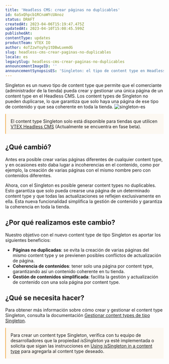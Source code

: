 ```yaml
---
title: 'Headless CMS: crear páginas no duplicables'
id: 6aSxQhpcb1RCnaWYcUAnoz
status: DRAFT
createdAt: 2023-04-06T15:19:47.475Z
updatedAt: 2023-04-10T15:08:45.599Z
publishedAt: 
contentType: updates
productTeam: VTEX IO
author: 4oTZzwYoyhy1tDBwLuemdG
slug: headless-cms-crear-paginas-no-duplicables
locale: es
legacySlug: headless-cms-crear-paginas-no-duplicables
announcementImageID: ''
announcementSynopsisES: 'Singleton: el tipo de content type en Headless CMS que asegura contenido consistente en la tienda sin duplicados.'
---
```


Singleton es un nuevo tipo de content type que permite que el comerciante (administrador de la tienda) pueda crear y gestionar una única página de un content type en el Headless CMS. Los content types de Singleton no pueden duplicarse, lo que garantiza que solo haya una página de ese tipo de contenido y que sea coherente en toda la tienda.
![singleton-es](//images.ctfassets.net/alneenqid6w5/6aMWhl66yiP8YLJr5Bzuo5/7e816ec8a05d8731dfaee66ca0258641/singleton-es.gif)

<div style="background-color:#FCF8F2; border-left: 2px solid #F0AD4E; border-top-left-radius: 2px; border-bottom-left-radius: 2px; padding: 15px; margin-bottom: 10px">
El content type Singleton solo está disponible para tiendas que utilicen <a href="https://help.vtex.com/es/tutorial/managing-pages-beta--3DO6rBhZ1p3zndnFu5BgRt">VTEX Headless CMS</a> (Actualmente se encuentra en fase beta).
</div>

## ¿Qué cambió?
Antes era posible crear varias páginas diferentes de cualquier content type, y en ocasiones esto daba lugar a incoherencias en el contenido, como por ejemplo, la creación de varias páginas con el mismo nombre pero con contenidos diferentes.

Ahora, con el Singleton es posible generar content types no duplicables. Esto garantiza que solo pueda crearse una página de un determinado content type y que todas las actualizaciones se reflejen exclusivamente en ella. Esta nueva funcionalidad simplifica la gestión de contenido y garantiza la coherencia en toda la tienda.

## ¿Por qué realizamos este cambio?
Nuestro objetivo con el nuevo content type de tipo Singleton es aportar los siguientes beneficios:
- __Páginas no duplicadas__: se evita la creación de varias páginas del mismo content type y se previenen posibles conflictos de actualización de página.
- __Coherencia de contenidos__: tener solo una página por content type, garantizando así un contenido coherente en tu tienda.
- __Gestión de contenidos simplificada__: facilita la gestión y actualización de contenido con una sola página por content type.

## ¿Qué se necesita hacer?
Para obtener más información sobre cómo crear y gestionar el content type Singleton, consulta la documentación [Gestionar content types de tipo Singleton](https://help.vtex.com/es/tutorial/gerenciando-content-types-do-tipo-singleton--VBibMN1BqV2OFmavUFCdo).

<div style="background-color:#FCF8F2; border-left: 2px solid #F0AD4E; border-top-left-radius: 2px; border-bottom-left-radius: 2px; padding: 15px; margin-bottom: 10px">
Para crear un content type Singleton, verifica con tu equipo de desarrolladores que la propiedad <i>isSingleton</i> ya esté implementada o solicita que sigan las instrucciones en <a href="https://www.faststore.dev/how-to-guides/cms/vtex-headless-cms/Using%20isSingleton%20property%20in%20a%20contenty%20type">Using isSingleton in a content type</a> para agregarla al content type deseado.
</div>

